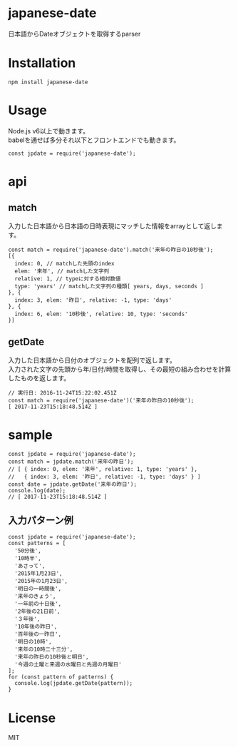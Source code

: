 # japanese-date

日本語からDateオブジェクトを取得するparser

# Installation

```
npm install japanese-date
```

# Usage
Node.js v6以上で動きます。  
babelを通せば多分それ以下とフロントエンドでも動きます。  


```
const jpdate = require('japanese-date');
```

# api

## match

入力した日本語から日本語の日時表現にマッチした情報をarrayとして返します。

```
const match = require('japanese-date').match('来年の昨日の10秒後');
[{
  index: 0, // matchした先頭のindex
  elem: '来年', // matchした文字列
  relative: 1, // typeに対する相対数値
  type: 'years' // matchした文字列の種類[ years, days, seconds ]
}, {
  index: 3, elem: '昨日', relative: -1, type: 'days'
}, {
  index: 6, elem: '10秒後', relative: 10, type: 'seconds'
}]
```

## getDate

入力した日本語から日付のオブジェクトを配列で返します。  
入力された文字の先頭から年/日付/時間を取得し、その最短の組み合わせを計算したものを返します。  

```
// 実行日: 2016-11-24T15:22:02.451Z
const match = require('japanese-date')('来年の昨日の10秒後');
[ 2017-11-23T15:18:48.514Z ]
```

# sample

```
const jpdate = require('japanese-date');
const match = jpdate.match('来年の昨日');
// [ { index: 0, elem: '来年', relative: 1, type: 'years' },
//   { index: 3, elem: '昨日', relative: -1, type: 'days' } ]
const date = jpdate.getDate('来年の昨日');
console.log(date);
// [ 2017-11-23T15:18:48.514Z ]
```

## 入力パターン例
```
const jpdate = require('japanese-date');
const patterns = [
  '50分後',
  '10時半',
  'あさって',
  '2015年1月23日',
  '2015年の1月23日',
  '明日の一時間後',
  '来年のきょう',
  '一年前の十日後',
  '2年後の21日前',
  '３年後',
  '10年後の昨日',
  '百年後の一昨日',
  '明日の10時',
  '来年の10時二十三分',
  '来年の昨日の10秒後と明日',
  '今週の土曜と来週の水曜日と先週の月曜日'
];
for (const pattern of patterns) {
  console.log(jpdate.getDate(pattern));
}

```

# License
MIT
